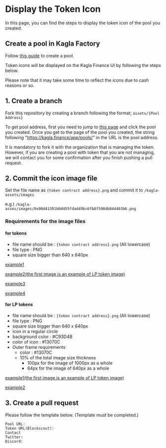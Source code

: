 # Display the Token Icon

In this page, you can find the steps to display the token icon of the pool you created.

## Create a pool in Kagla Factory
Follow [this guide](https://docs.kagla.finance/pool/kagla-factory) to create a pool.



Token icons will be displayed on the Kagla Finance UI by following the steps below.

Please note that it may take some time to reflect the icons due to cash reasons or so.

## 1. Create a branch

Fork this repository by creating a branch following the format; `assets/{Pool Address}`

To get pool address, first you need to jump to [this page](https://kagla.finance/app/pools) and click the pool you created. Once you get to the page of the pool you created, the string following "https://kagla.finance/app/pools/" in the URL is the pool address.

It is mandatory to fork it with the organization that is managing the token. 
However, if you are creating a pool with token that you are not managing, we will contact you for some confirmation after you finish pushing a pull request.

## 2. Commit the icon image file

Set the file name as `{token contract address}.png` and commit it to `/kagla-assets/images`

e.g.) `/kagla-asses/images/0x00d41391b0d455fdad49bc6fb8f590db844403b6.png`

### Requirements for the image files

#### for tokens
   - file name should be : `{token contract address}.png` (All lowercase)
   - file type : PNG
   - square size bigger than 640 x 640px


[example1](https://github.com/kagla-finance/kagla-assets/blob/5e5fb0ad5e23a1f776b5acf7c3f6baded1e53668/images/0xffffffff00000000000000010000000000000001.png) 

[example2(the first image is an example of LP token image)](https://github.com/kagla-finance/kagla-assets/commit/1218d9ad683dd51c68aba5540536cf0f88ed96a9) 

[example3](https://github.com/kagla-finance/kagla-assets/blob/1218d9ad683dd51c68aba5540536cf0f88ed96a9/images/0xe511ed88575c57767bafb72bfd10775413e3f2b0.png) 

[example4](https://github.com/kagla-finance/kagla-assets/blob/a0dabab6fae12e6f4fb4537743120d50c36eb817/images/0x733ebcc6df85f8266349defd0980f8ced9b45f35.png) 

#### for LP tokens
   - file name should be : `{token contract address}.png` (All lowercase)
   - file type : PNG
   - square size bigger than 640 x 640px
   - icon in a regular circle
   - background color : #C93D4B
   - color of icon : #13070C
   - Outer frame requirements
      - color : #13070C
      - 10% of the total image size thickness
         - 100px for the image of 1000px as a whole
         - 64px for the image of 640px as a whole
     

[example1(the first image is an example of LP token image)](https://github.com/kagla-finance/kagla-assets/commit/1218d9ad683dd51c68aba5540536cf0f88ed96a9) 

[example2](https://github.com/kagla-finance/kagla-assets/blob/a0dabab6fae12e6f4fb4537743120d50c36eb817/images/0x18bdb86e835e9952cfaa844eb923e470e832ad58.png) 


## 3. Create a pull request

Please follow the template below. (Template must be completed.)
```
Pool URL: 
Token URL(Blockscout): 
Contact
Twitter:
Discord:
```
